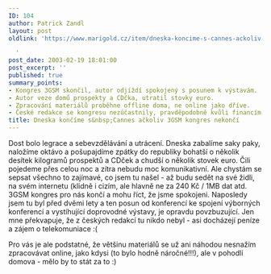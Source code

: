 ```yaml
---
ID: 104
author: Patrick Zandl
layout: post
oldlink: 'https://www.marigold.cz/item/dneska-koncime-s-cannes-ackoliv-3gsm-kongres-nekonci

  '
post_date: 2003-02-19 18:01:00
post_excerpt: ''
published: true
summary_points:
- Kongres 3GSM skončil, autor odjíždí spokojený s posunem k výstavám.
- Autor veze domů prospekty a CDčka, utratil stovky euro.
- Zpracování materiálů proběhne offline doma, ne online jako dříve.
- České redakce se kongresu nezúčastnily, pravděpodobně kvůli financím.
title: Dneska končíme s&nbsp;Cannes ačkoliv 3GSM kongres nekončí
---
```


<p>
Dost bolo legrace a sebevzdělávání a utrácení. Dneska zabalíme saky paky, naložíme oktávo a pošupajdíme zpátky do republiky bohatší o několik desítek kilogramů prospektů a CDček a chudší o několik stovek euro. Čili pojedeme přes celou noc a zítra nebudu moc komunikativní. Ale chystám se sepsat všechno to zajímavé, co jsem tu našel - až budu sedět na své židli, na svém internetu (klidně i cizím, ale hlavně ne za 240 Kč / 1MB dat atd. 3GSM kongres pro nás končí a mohu říct, že jsme spokojeni. Naposledy jsem tu byl před dvěmi lety a ten posun od konferencí ke spojení výborných konferencí a vystíhující doprovodné výstavy, je opravdu povzbuzující. Jen mne překvapuje, že z českých redakcí tu nikdo nebyl - asi docházejí peníze a zájem o telekomuniace :(</p>

<p>
Pro vás je ale podstatné, že většinu materiálů se už ani náhodou nesnažím zpracovávat online, jako kdysi (to bylo hodně náročné!!!), ale v pohodlí domova - mělo by to stát za to :)</p>